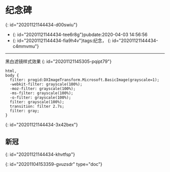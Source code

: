 # 纪念碑
{: id="20201121144434-d00swiu"}

- {: id="20201121144434-tee6r8g"}pubdate:2020-04-03 14:56:56
- {: id="20201121144434-fia9h4v"}tags:纪念，
{: id="20201121144434-c4mmvmu"}

---

黑白滤镜样式效果
{: id="20201121145305-pqipt79"}

```css{run .hidden}
html,
body {
  filter: progid:DXImageTransform.Microsoft.BasicImage(grayscale=1);
  -webkit-filter: grayscale(100%);
  -moz-filter: grayscale(100%);
  -ms-filter: grayscale(100%);
  -o-filter: grayscale(100%);
  filter: grayscale(100%);
  transition: filter 2.7s;
  filter: gray;
}
```
{: id="20201121144434-3x42bex"}

## 新冠
{: id="20201121144434-khvtfsp"}


{: id="20201104153359-gvuzsdr" type="doc"}
